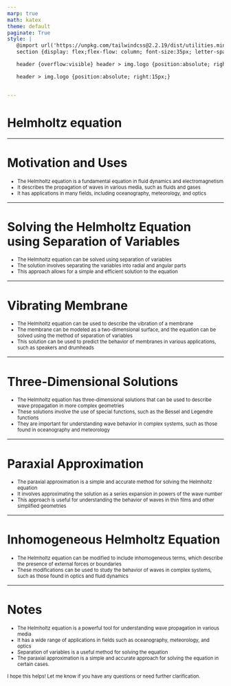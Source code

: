 ```yaml
---
marp: true
math: katex
theme: default
paginate: True
style: |
   @import url('https://unpkg.com/tailwindcss@2.2.19/dist/utilities.min.css');
   section {display: flex;flex-flow: column; font-size:35px; letter-spacing:1.4px;}

   header {overflow:visible} header > img.logo {position:absolute; right:15px;}

   header > img.logo {position:absolute; right:15px;}


---
```

<!-- backgroundColor: white -->
<!-- _class: lead -->

 # Helmholtz equation

---
<style scoped>p,li {font-size:0.88em}</style>

 # Motivation and Uses

- The Helmholtz equation is a fundamental equation in fluid dynamics and electromagnetism
- It describes the propagation of waves in various media, such as fluids and gases
- It has applications in many fields, including oceanography, meteorology, and optics

---
<style scoped>p,li {font-size:0.88em}</style>

 # Solving the Helmholtz Equation using Separation of Variables

- The Helmholtz equation can be solved using separation of variables
- The solution involves separating the variables into radial and angular parts
- This approach allows for a simple and efficient solution to the equation

---
<style scoped>p,li {font-size:0.88em}</style>

 # Vibrating Membrane
- The Helmholtz equation can be used to describe the vibration of a membrane
- The membrane can be modeled as a two-dimensional surface, and the equation can be solved using the method of separation of variables
- This solution can be used to predict the behavior of membranes in various applications, such as speakers and drumheads


---
<style scoped>p,li {font-size:0.88em}</style>

 # Three-Dimensional Solutions

- The Helmholtz equation has three-dimensional solutions that can be used to describe wave propagation in more complex geometries
- These solutions involve the use of special functions, such as the Bessel and Legendre functions
- They are important for understanding wave behavior in complex systems, such as those found in oceanography and meteorology

---
<style scoped>p,li {font-size:0.88em}</style>

 # Paraxial Approximation

- The paraxial approximation is a simple and accurate method for solving the Helmholtz equation
- It involves approximating the solution as a series expansion in powers of the wave number
- This approach is useful for understanding the behavior of waves in thin films and other simplified geometries

---
<style scoped>p,li {font-size:0.92em}</style>

 # **Inhomogeneous Helmholtz Equation**
- The Helmholtz equation can be modified to include inhomogeneous terms, which describe the presence of external forces or boundaries
- These modifications can be used to study the behavior of waves in complex systems, such as those found in optics and fluid dynamics


---
<style scoped>p,li {font-size:0.80em}</style>

 # Notes
- The Helmholtz equation is a powerful tool for understanding wave propagation in various media
- It has a wide range of applications in fields such as oceanography, meteorology, and optics
- Separation of variables is a useful method for solving the equation
- The paraxial approximation is a simple and accurate approach for solving the equation in certain cases.

I hope this helps! Let me know if you have any questions or need further clarification.

